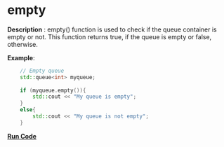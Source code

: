 # empty

**Description** : empty() function is used to check if the queue container is empty or not. This function returns true, if the queue is empty or false, otherwise.

**Example**:
```cpp
    // Empty queue
    std::queue<int> myqueue;
    
    if (myqueue.empty()){
        std::cout << "My queue is empty";
    }
    else{
        std::cout << "My queue is not empty";
    }
```
**[Run Code](https://rextester.com/LONM40957)**
